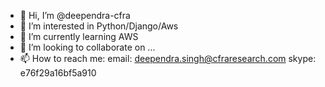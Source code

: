 - 👋 Hi, I’m @deependra-cfra
- 👀 I’m interested in Python/Django/Aws
- 🌱 I’m currently learning AWS
- 💞️ I’m looking to collaborate on ...
- 📫 How to reach me: email: deependra.singh@cfraresearch.com
                      skype: e76f29a16bf5a910

<!---
deependra-cfra/deependra-cfra is a ✨ special ✨ repository because its `README.md` (this file) appears on your GitHub profile.
You can click the Preview link to take a look at your changes.
--->
